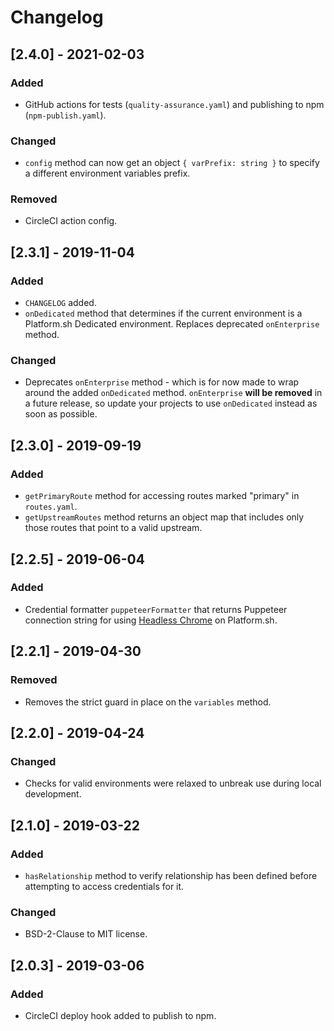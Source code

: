# Changelog

## [2.4.0] - 2021-02-03

### Added

* GitHub actions for tests (`quality-assurance.yaml`) and publishing to npm (`npm-publish.yaml`).

### Changed 

* `config` method can now get an object `{ varPrefix: string }` to specify a different environment variables prefix.

### Removed

* CircleCI action config. 

## [2.3.1] - 2019-11-04

### Added

* `CHANGELOG` added.
* `onDedicated` method that determines if the current environment is a Platform.sh Dedicated environment. Replaces deprecated `onEnterprise` method.

### Changed

* Deprecates `onEnterprise` method - which is for now made to wrap around the added `onDedicated` method. `onEnterprise` **will be removed** in a future release, so update your projects to use `onDedicated` instead as soon as possible.

## [2.3.0] - 2019-09-19

### Added

* `getPrimaryRoute` method for accessing routes marked "primary" in `routes.yaml`.
* `getUpstreamRoutes` method returns an object map that includes only those routes that point to a valid upstream.

## [2.2.5] - 2019-06-04

### Added

* Credential formatter `puppeteerFormatter` that returns Puppeteer connection string for using [Headless Chrome](https://docs.platform.sh/configuration/services/headless-chrome.html) on Platform.sh.

## [2.2.1] - 2019-04-30

### Removed

* Removes the strict guard in place on the `variables` method.

## [2.2.0] - 2019-04-24

### Changed

* Checks for valid environments were relaxed to unbreak use during local development.

## [2.1.0] - 2019-03-22

### Added

* `hasRelationship` method to verify relationship has been defined before attempting to access credentials for it.

### Changed

* BSD-2-Clause to MIT license.

## [2.0.3] - 2019-03-06

### Added

* CircleCI deploy hook added to publish to npm.

